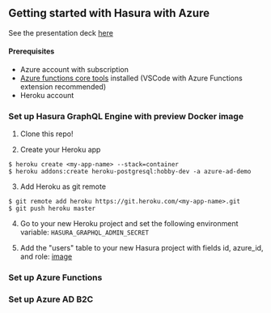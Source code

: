 ## Getting started with Hasura with Azure

See the presentation deck [here](https://docs.google.com/presentation/d/1qi-8ZvSA-AZZJTnnXT0CAbSJHc5QDL9vJjhctw6qlt8/edit?usp=sharing)

#### Prerequisites

- Azure account with subscription
- [Azure functions core tools](https://github.com/Azure/azure-functions-core-tools) installed (VSCode with Azure Functions extension recommended)
- Heroku account

### Set up Hasura GraphQL Engine with preview Docker image

1. Clone this repo!

2. Create your Heroku app

```
$ heroku create <my-app-name> --stack=container
$ heroku addons:create heroku-postgresql:hobby-dev -a azure-ad-demo
```

3. Add Heroku as git remote

```
$ git remote add heroku https://git.heroku.com/<my-app-name>.git
$ git push heroku master
```

4. Go to your new Heroku project and set the following environment variable:
   `HASURA_GRAPHQL_ADMIN_SECRET`

5. Add the "users" table to your new Hasura project with fields id, azure_id, and role:
   [image](placeholder)

### Set up Azure Functions

### Set up Azure AD B2C

